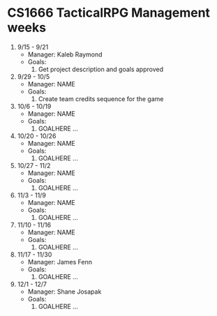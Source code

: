# CS1666 TacticalRPG Management weeks

1. 9/15 - 9/21
	* Manager: Kaleb Raymond
	* Goals:
		1. Get project description and goals approved
1. 9/29 - 10/5
	* Manager: NAME
	* Goals:
		1. Create team credits sequence for the game
1. 10/6 - 10/19
	* Manager: NAME
	* Goals:
		1. GOALHERE
		...
1. 10/20 - 10/26
	* Manager: NAME
	* Goals:
		1. GOALHERE
		...
1. 10/27 - 11/2
	* Manager: NAME
	* Goals:
		1. GOALHERE
		...
1. 11/3 - 11/9
	* Manager: NAME
	* Goals:
		1. GOALHERE
		...
1. 11/10 - 11/16
	* Manager: NAME
	* Goals:
		1. GOALHERE
		...
1. 11/17 - 11/30
	* Manager: James Fenn
	* Goals:
		1. GOALHERE
		...
1. 12/1 - 12/7
	* Manager: Shane Josapak
	* Goals:
		1. GOALHERE
		...

